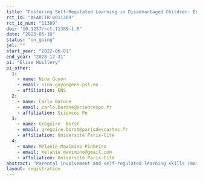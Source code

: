 ```yaml
---
title: "Fostering Self-Regulated Learning in Disadvantaged Children: Evidence from a Parenting Experiment"
rct_id: "AEARCTR-0011389"
rct_id_num: "11389"
doi: "10.1257/rct.11389-1.0"
date: "2023-05-10"
status: "on_going"
jel: ""
start_year: "2022-06-01"
end_year: "2028-12-31"
pi: "Elise Huillery"
pi_other:
  1:
    - name: Nina Guyon
    - email: nina.guyon@ens.psl.eu
    - affiliation: ENS
  2:
    - name: Carlo Barone
    - email: carlo.barone@sciencespo.fr
    - affiliation: Sciences Po
  3:
    - name: Grégoire  Borst
    - email: gregoire.borst@parisdescartes.fr
    - affiliation: Université Paris-Cité
  4:
    - name: Mélanie Maximino Pinheiro
    - email: melanie.maximino@gmail.com
    - affiliation: Université Paris-Cité
abstract: "Parental involvement and self-regulated learning skills (motivation, self-control, and metacognitive skills) are fundamental for children’s development and their success at school. However, socially disadvantaged parents may underestimate their potential contribution to their children’s success. Their parenting skills may also differ in terms of how well they manage to improve self-regulated learning skills. Therefore, in this study, researchers investigate the impact of an intervention for first graders’ parents in Priority Education schools to help them support their child in her schooling. Parents will receive text messages with links to videos providing parents with information and guidance on how they can foster their child’s self-regulated learning skills. The goal of this study is to provide empirical evidence on how parental attitudes may affect children’s academic learning through improvement in self-regulated learning skills."
layout: registration
---
```



